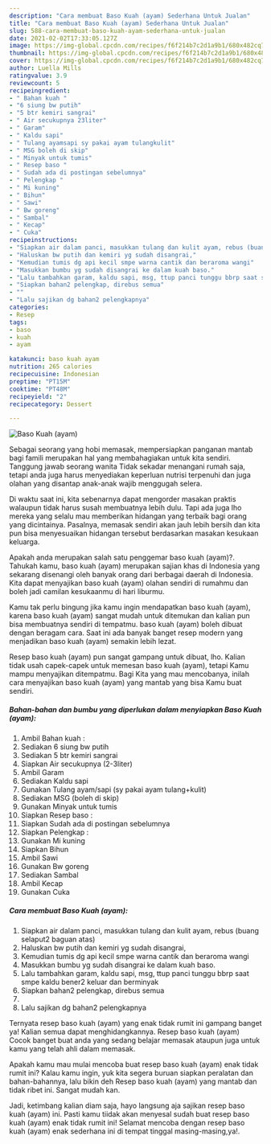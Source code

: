 ```yaml
---
description: "Cara membuat Baso Kuah (ayam) Sederhana Untuk Jualan"
title: "Cara membuat Baso Kuah (ayam) Sederhana Untuk Jualan"
slug: 588-cara-membuat-baso-kuah-ayam-sederhana-untuk-jualan
date: 2021-02-02T17:33:05.127Z
image: https://img-global.cpcdn.com/recipes/f6f214b7c2d1a9b1/680x482cq70/baso-kuah-ayam-foto-resep-utama.jpg
thumbnail: https://img-global.cpcdn.com/recipes/f6f214b7c2d1a9b1/680x482cq70/baso-kuah-ayam-foto-resep-utama.jpg
cover: https://img-global.cpcdn.com/recipes/f6f214b7c2d1a9b1/680x482cq70/baso-kuah-ayam-foto-resep-utama.jpg
author: Luella Mills
ratingvalue: 3.9
reviewcount: 5
recipeingredient:
- " Bahan kuah "
- "6 siung bw putih"
- "5 btr kemiri sangrai"
- " Air secukupnya 23liter"
- " Garam"
- " Kaldu sapi"
- " Tulang ayamsapi sy pakai ayam tulangkulit"
- " MSG boleh di skip"
- " Minyak untuk tumis"
- " Resep baso "
- " Sudah ada di postingan sebelumnya"
- " Pelengkap "
- " Mi kuning"
- " Bihun"
- " Sawi"
- " Bw goreng"
- " Sambal"
- " Kecap"
- " Cuka"
recipeinstructions:
- "Siapkan air dalam panci, masukkan tulang dan kulit ayam, rebus (buang selaput2 baguan atas)"
- "Haluskan bw putih dan kemiri yg sudah disangrai,"
- "Kemudian tumis dg api kecil smpe warna cantik dan beraroma wangi"
- "Masukkan bumbu yg sudah disangrai ke dalam kuah baso."
- "Lalu tambahkan garam, kaldu sapi, msg, ttup panci tunggu bbrp saat smpe kaldu bener2 keluar dan berminyak"
- "Siapkan bahan2 pelengkap, direbus semua"
- ""
- "Lalu sajikan dg bahan2 pelengkapnya"
categories:
- Resep
tags:
- baso
- kuah
- ayam

katakunci: baso kuah ayam 
nutrition: 265 calories
recipecuisine: Indonesian
preptime: "PT15M"
cooktime: "PT48M"
recipeyield: "2"
recipecategory: Dessert

---
```



![Baso Kuah (ayam)](https://img-global.cpcdn.com/recipes/f6f214b7c2d1a9b1/680x482cq70/baso-kuah-ayam-foto-resep-utama.jpg)

Sebagai seorang yang hobi memasak, mempersiapkan panganan mantab bagi famili merupakan hal yang membahagiakan untuk kita sendiri. Tanggung jawab seorang  wanita Tidak sekadar menangani rumah saja, tetapi anda juga harus menyediakan keperluan nutrisi terpenuhi dan juga olahan yang disantap anak-anak wajib menggugah selera.

Di waktu  saat ini, kita sebenarnya dapat mengorder masakan praktis walaupun tidak harus susah membuatnya lebih dulu. Tapi ada juga lho mereka yang selalu mau memberikan hidangan yang terbaik bagi orang yang dicintainya. Pasalnya, memasak sendiri akan jauh lebih bersih dan kita pun bisa menyesuaikan hidangan tersebut berdasarkan masakan kesukaan keluarga. 



Apakah anda merupakan salah satu penggemar baso kuah (ayam)?. Tahukah kamu, baso kuah (ayam) merupakan sajian khas di Indonesia yang sekarang disenangi oleh banyak orang dari berbagai daerah di Indonesia. Kita dapat menyajikan baso kuah (ayam) olahan sendiri di rumahmu dan boleh jadi camilan kesukaanmu di hari liburmu.

Kamu tak perlu bingung jika kamu ingin mendapatkan baso kuah (ayam), karena baso kuah (ayam) sangat mudah untuk ditemukan dan kalian pun bisa membuatnya sendiri di tempatmu. baso kuah (ayam) boleh dibuat dengan beragam cara. Saat ini ada banyak banget resep modern yang menjadikan baso kuah (ayam) semakin lebih lezat.

Resep baso kuah (ayam) pun sangat gampang untuk dibuat, lho. Kalian tidak usah capek-capek untuk memesan baso kuah (ayam), tetapi Kamu mampu menyajikan ditempatmu. Bagi Kita yang mau mencobanya, inilah cara menyajikan baso kuah (ayam) yang mantab yang bisa Kamu buat sendiri.

<!--inarticleads1-->

##### Bahan-bahan dan bumbu yang diperlukan dalam menyiapkan Baso Kuah (ayam):

1. Ambil  Bahan kuah :
1. Sediakan 6 siung bw putih
1. Sediakan 5 btr kemiri sangrai
1. Siapkan  Air secukupnya (2-3liter)
1. Ambil  Garam
1. Sediakan  Kaldu sapi
1. Gunakan  Tulang ayam/sapi (sy pakai ayam tulang+kulit)
1. Sediakan  MSG (boleh di skip)
1. Gunakan  Minyak untuk tumis
1. Siapkan  Resep baso :
1. Siapkan  Sudah ada di postingan sebelumnya
1. Siapkan  Pelengkap :
1. Gunakan  Mi kuning
1. Siapkan  Bihun
1. Ambil  Sawi
1. Gunakan  Bw goreng
1. Sediakan  Sambal
1. Ambil  Kecap
1. Gunakan  Cuka




<!--inarticleads2-->

##### Cara membuat Baso Kuah (ayam):

1. Siapkan air dalam panci, masukkan tulang dan kulit ayam, rebus (buang selaput2 baguan atas)
1. Haluskan bw putih dan kemiri yg sudah disangrai,
1. Kemudian tumis dg api kecil smpe warna cantik dan beraroma wangi
1. Masukkan bumbu yg sudah disangrai ke dalam kuah baso.
1. Lalu tambahkan garam, kaldu sapi, msg, ttup panci tunggu bbrp saat smpe kaldu bener2 keluar dan berminyak
1. Siapkan bahan2 pelengkap, direbus semua
1. 
1. Lalu sajikan dg bahan2 pelengkapnya




Ternyata resep baso kuah (ayam) yang enak tidak rumit ini gampang banget ya! Kalian semua dapat menghidangkannya. Resep baso kuah (ayam) Cocok banget buat anda yang sedang belajar memasak ataupun juga untuk kamu yang telah ahli dalam memasak.

Apakah kamu mau mulai mencoba buat resep baso kuah (ayam) enak tidak rumit ini? Kalau kamu ingin, yuk kita segera buruan siapkan peralatan dan bahan-bahannya, lalu bikin deh Resep baso kuah (ayam) yang mantab dan tidak ribet ini. Sangat mudah kan. 

Jadi, ketimbang kalian diam saja, hayo langsung aja sajikan resep baso kuah (ayam) ini. Pasti kamu tiidak akan menyesal sudah buat resep baso kuah (ayam) enak tidak rumit ini! Selamat mencoba dengan resep baso kuah (ayam) enak sederhana ini di tempat tinggal masing-masing,ya!.

